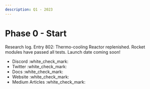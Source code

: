 ```yaml
---
description: Q1 - 2023
---
```


# Phase 0 - Start

Research log. Entry 802: Thermo-cooling Reactor replenished. Rocket modules have passed all tests. Launch date coming soon!

* Discord :white\_check\_mark:
* Twitter :white\_check\_mark:
* Docs :white\_check\_mark:
* Website :white\_check\_mark:
* Medium Articles :white\_check\_mark:
